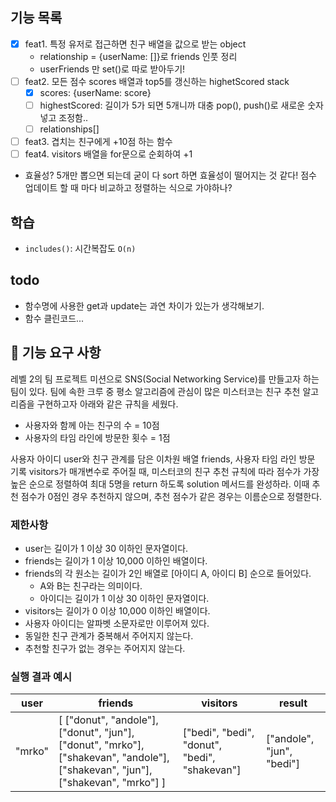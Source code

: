 ## 기능 목록

- [x] feat1. 특정 유저로 접근하면 친구 배열을 값으로 받는 object
  - relationship = {userName: []}로 friends 인풋 정리
  - userFriends 만 set()로 따로 받아두기!
- [ ] feat2. 모든 점수 scores 배열과 top5를 갱신하는 highetScored stack
  - [x] scores: {userName: score}
  - [ ] highestScored: 길이가 5가 되면 5개니까 대충 pop(), push()로 새로운 숫자 넣고 조정함..
  - [ ] relationships[]
- [ ] feat3. 겹치는 친구에게 +10점 하는 함수
- [ ] feat4. visitors 배열을 for문으로 순회하여 +1
- 효율성? 5개만 뽑으면 되는데 굳이 다 sort 하면 효율성이 떨어지는 것 같다! 점수 업데이트 할 때 마다 비교하고 정렬하는 식으로 가야하나?

## 학습

- `includes()`: 시간복잡도 `O(n)`

## todo

- 함수명에 사용한 get과 update는 과연 차이가 있는가 생각해보기.
- 함수 클린코드...

## 🚀 기능 요구 사항

레벨 2의 팀 프로젝트 미션으로 SNS(Social Networking Service)를 만들고자 하는 팀이 있다. 팀에 속한 크루 중 평소 알고리즘에 관심이 많은 미스터코는 친구 추천 알고리즘을 구현하고자 아래와 같은 규칙을 세웠다.

- 사용자와 함께 아는 친구의 수 = 10점
- 사용자의 타임 라인에 방문한 횟수 = 1점

사용자 아이디 user와 친구 관계를 담은 이차원 배열 friends, 사용자 타임 라인 방문 기록 visitors가 매개변수로 주어질 때, 미스터코의 친구 추천 규칙에 따라 점수가 가장 높은 순으로 정렬하여 최대 5명을 return 하도록 solution 메서드를 완성하라. 이때 추천 점수가 0점인 경우 추천하지 않으며, 추천 점수가 같은 경우는 이름순으로 정렬한다.

### 제한사항

- user는 길이가 1 이상 30 이하인 문자열이다.
- friends는 길이가 1 이상 10,000 이하인 배열이다.
- friends의 각 원소는 길이가 2인 배열로 [아이디 A, 아이디 B] 순으로 들어있다.
  - A와 B는 친구라는 의미이다.
  - 아이디는 길이가 1 이상 30 이하인 문자열이다.
- visitors는 길이가 0 이상 10,000 이하인 배열이다.
- 사용자 아이디는 알파벳 소문자로만 이루어져 있다.
- 동일한 친구 관계가 중복해서 주어지지 않는다.
- 추천할 친구가 없는 경우는 주어지지 않는다.

### 실행 결과 예시

| user   | friends                                                                                                                         | visitors                                      | result                    |
| ------ | ------------------------------------------------------------------------------------------------------------------------------- | --------------------------------------------- | ------------------------- |
| "mrko" | [ ["donut", "andole"], ["donut", "jun"], ["donut", "mrko"], ["shakevan", "andole"], ["shakevan", "jun"], ["shakevan", "mrko"] ] | ["bedi", "bedi", "donut", "bedi", "shakevan"] | ["andole", "jun", "bedi"] |
